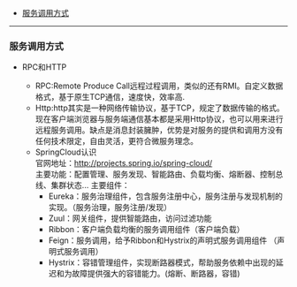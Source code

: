 * [服务调用方式](#服务调用方式)
-----
### 服务调用方式
  * RPC和HTTP  
    - RPC:Remote Produce Call远程过程调用，类似的还有RMI。自定义数据格式，基于原生TCP通信，速度快，效率高.
    - Http:http其实是一种网络传输协议，基于TCP，规定了数据传输的格式。现在客户端浏览器与服务端通信基本都是采用Http协议，也可以用来进行远程服务调用。缺点是消息封装臃肿，优势是对服务的提供和调用方没有任何技术限定，自由灵活，更符合微服务理念。
    
    * SpringCloud认识  
    官网地址：http://projects.spring.io/spring-cloud/  
    主要功能：配置管理、服务发现、智能路由、负载均衡、熔断器、控制总线、集群状态...
    主要组件：  
      - Eureka：服务治理组件，包含服务注册中心，服务注册与发现机制的实现。（服务治理，服务注册/发现） 
      - Zuul：网关组件，提供智能路由，访问过滤功能 
      - Ribbon：客户端负载均衡的服务调用组件（客户端负载） 
      - Feign：服务调用，给予Ribbon和Hystrix的声明式服务调用组件 （声明式服务调用） 
      - Hystrix：容错管理组件，实现断路器模式，帮助服务依赖中出现的延迟和为故障提供强大的容错能力。(熔断、断路器，容错)

  
